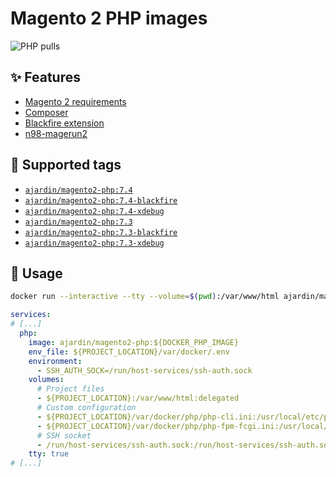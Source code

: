 Magento 2 PHP images
====================
![PHP pulls](https://img.shields.io/docker/pulls/ajardin/magento2-php?style=for-the-badge)

✨ Features
-----------
* [Magento 2 requirements][1]
* [Composer][2]
* [Blackfire extension][3]
* [n98-magerun2][4]

🐳 Supported tags
-----------------
* [`ajardin/magento2-php:7.4`](/magento2/php/7.4/Dockerfile)
* [`ajardin/magento2-php:7.4-blackfire`](/magento2/php/7.4/blackfire/Dockerfile)
* [`ajardin/magento2-php:7.4-xdebug`](/magento2/php/7.4/xdebug/Dockerfile)
* [`ajardin/magento2-php:7.3`](/magento2/php/7.3/Dockerfile)
* [`ajardin/magento2-php:7.3-blackfire`](/magento2/php/7.3/blackfire/Dockerfile)
* [`ajardin/magento2-php:7.3-xdebug`](/magento2/php/7.3/xdebug/Dockerfile)

🚀 Usage
--------
```bash
docker run --interactive --tty --volume=$(pwd):/var/www/html ajardin/magento2-php:7.4 sh
```

```yaml
services:
# [...]
  php:
    image: ajardin/magento2-php:${DOCKER_PHP_IMAGE}
    env_file: ${PROJECT_LOCATION}/var/docker/.env
    environment:
      - SSH_AUTH_SOCK=/run/host-services/ssh-auth.sock
    volumes:
      # Project files
      - ${PROJECT_LOCATION}:/var/www/html:delegated
      # Custom configuration
      - ${PROJECT_LOCATION}/var/docker/php/php-cli.ini:/usr/local/etc/php/php-cli.ini:ro
      - ${PROJECT_LOCATION}/var/docker/php/php-fpm-fcgi.ini:/usr/local/etc/php/php-fpm-fcgi.ini:ro
      # SSH socket
      - /run/host-services/ssh-auth.sock:/run/host-services/ssh-auth.sock
    tty: true
# [...]
```

<!-- Resources -->
[1]: https://symfony.com/doc/current/setup.html#technical-requirements
[2]: https://getcomposer.org/
[3]: https://blackfire.io/docs/introduction
[4]: https://github.com/netz98/n98-magerun2
